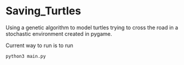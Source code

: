 # Saving_Turtles
Using a genetic algorithm to model turtles trying to cross the road in a stochastic environment created in pygame.

Current way to run is to run
```
python3 main.py
```
